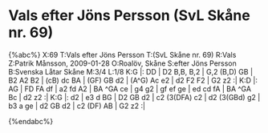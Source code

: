 # Vals efter Jöns Persson (SvL Skåne nr. 69)

{%abc%}
X:69
T:Vals efter Jöns Persson
T:(SvL Skåne nr. 69)
R:Vals
Z:Patrik Månsson, 2009-01-28
O:Roalöv, Skåne
S:efter Jöns Persson
B:Svenska Låtar Skåne
M:3/4
L:1/8
K:G
|: DD | D2 B,B, B,2 | G,2 (B,D) GB | B2 A2 B2 | (cB) dc BA | (GF) GB d2 |
(A^G) Ac e2 | d2 F2 F2 | G2 z2 :|
K:D 
|: AG | FD FA df | a2 fd A2 | BA ^GA ce |
g4 g2 | gf ef ge | ed cd fA | BA ^GA Bc | d2 z2 :|
K:G
|: d2 | e3 d BG |
D2 GB d2 | c2 (3(DFA) c2 | d2 (3(GBd) g2 | b3 a ge | d2 GB d2 | c2 (DF) AB | G2 z2 :|

{%endabc%}

